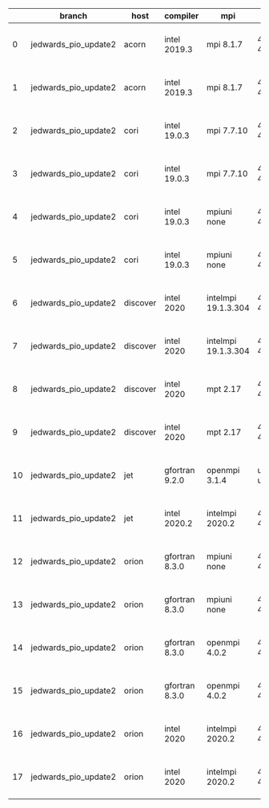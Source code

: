 |    | branch               | host     | compiler       | mpi                 | netcdf          | o_g   | os     | build   | u_pass   | u_fail   | s_pass   | s_fail   | e_pass   | e_fail   | nuopc_pass   | nuopc_fail   | artifacts_hash                                                                                                                                                            | modified                  |
|----|----------------------|----------|----------------|---------------------|-----------------|-------|--------|---------|----------|----------|----------|----------|----------|----------|--------------|--------------|---------------------------------------------------------------------------------------------------------------------------------------------------------------------------|---------------------------|
|  0 | jedwards_pio_update2 | acorn    | intel 2019.3   | mpi 8.1.7           | 4.7.4 4.5.3     | O     | Unicos | pass    | 13647    | 0        | 49       | 0        | 80       | 0        | 50           | 0            | [artifacts](https://github.com/esmf-org/esmf-test-artifacts/tree/04ee78f9ddb5a7004167c4d19a8d0f7a2e4ee99f/jedwards_pio_update2/acorn/intel/2019.3/O/mpi/8.1.7)            | 2022-03-16 01:57:49 +0000 |
|  1 | jedwards_pio_update2 | acorn    | intel 2019.3   | mpi 8.1.7           | 4.7.4 4.5.3     | g     | Unicos | pass    | 13647    | 0        | 49       | 0        | 80       | 0        | 50           | 0            | [artifacts](https://github.com/esmf-org/esmf-test-artifacts/tree/58ff5d7eb2d62ad6414fe3fa56f4155b7a0ea30b/jedwards_pio_update2/acorn/intel/2019.3/g/mpi/8.1.7)            | 2022-03-16 01:58:44 +0000 |
|  2 | jedwards_pio_update2 | cori     | intel 19.0.3   | mpi 7.7.10          | 4.6.3 4.4.5     | O     | Unicos | pass    | 13277    | 370      | 49       | 0        | 79       | 1        | 38           | 12           | [artifacts](https://github.com/esmf-org/esmf-test-artifacts/tree/297ceb1dfc3cc9cc118b087d69c37f90f7f9207e/jedwards_pio_update2/cori/intel/19.0.3/O/mpi/7.7.10)            | 2022-03-17 04:09:46 -0700 |
|  3 | jedwards_pio_update2 | cori     | intel 19.0.3   | mpi 7.7.10          | 4.6.3 4.4.5     | g     | Unicos | pass    | 13277    | 370      | 49       | 0        | 79       | 1        | 38           | 12           | [artifacts](https://github.com/esmf-org/esmf-test-artifacts/tree/aaa4e606c1db6ed7060c62e6da1dc3b0e101b2ac/jedwards_pio_update2/cori/intel/19.0.3/g/mpi/7.7.10)            | 2022-03-17 04:16:49 -0700 |
|  4 | jedwards_pio_update2 | cori     | intel 19.0.3   | mpiuni none         | 4.6.3 4.4.5     | O     | Unicos | pass    | 12106    | 15       | 8        | 0        | 43       | 0        | 0            | 50           | [artifacts](https://github.com/esmf-org/esmf-test-artifacts/tree/49d6dd36446185c8206ed6865c080842fd93c15c/jedwards_pio_update2/cori/intel/19.0.3/O/mpiuni/none)           | 2022-03-17 03:37:32 -0700 |
|  5 | jedwards_pio_update2 | cori     | intel 19.0.3   | mpiuni none         | 4.6.3 4.4.5     | g     | Unicos | pass    | 12106    | 15       | 8        | 0        | 43       | 0        | 0            | 50           | [artifacts](https://github.com/esmf-org/esmf-test-artifacts/tree/86b4a0ba9a241cd36612b26464af67129789232c/jedwards_pio_update2/cori/intel/19.0.3/g/mpiuni/none)           | 2022-03-17 03:52:06 -0700 |
|  6 | jedwards_pio_update2 | discover | intel 2020     | intelmpi 19.1.3.304 | 4.8.0 4.5.4     | O     | Linux  | pass    | 13647    | 0        | 49       | 0        | 80       | 0        | 50           | 0            | [artifacts](https://github.com/esmf-org/esmf-test-artifacts/tree/dcd8e0ff98c601065e2a7427ef0df6c013554d86/jedwards_pio_update2/discover/intel/2020/O/intelmpi/19.1.3.304) | 2022-03-15 01:59:52 -0400 |
|  7 | jedwards_pio_update2 | discover | intel 2020     | intelmpi 19.1.3.304 | 4.8.0 4.5.4     | g     | Linux  | pass    | 13647    | 0        | 49       | 0        | 80       | 0        | 50           | 0            | [artifacts](https://github.com/esmf-org/esmf-test-artifacts/tree/6a96eaa173ae18684647d2c0fdfdcc55d2f7e168/jedwards_pio_update2/discover/intel/2020/g/intelmpi/19.1.3.304) | 2022-03-15 02:01:56 -0400 |
|  8 | jedwards_pio_update2 | discover | intel 2020     | mpt 2.17            | 4.8.0 4.5.4     | O     | Linux  | fail    | fail     | fail     | fail     | fail     | fail     | fail     | 0            | 50           | [artifacts](https://github.com/esmf-org/esmf-test-artifacts/tree/e6488b1ec15b128a677c2bb63c0189db95e831a4/jedwards_pio_update2/discover/intel/2020/O/mpt/2.17)            | 2022-03-15 01:13:49 -0400 |
|  9 | jedwards_pio_update2 | discover | intel 2020     | mpt 2.17            | 4.8.0 4.5.4     | g     | Linux  | fail    | fail     | fail     | fail     | fail     | fail     | fail     | 0            | 50           | [artifacts](https://github.com/esmf-org/esmf-test-artifacts/tree/384ec27f129213a1d1e7febecc3f1d3de15c9f00/jedwards_pio_update2/discover/intel/2020/g/mpt/2.17)            | 2022-03-15 01:15:51 -0400 |
| 10 | jedwards_pio_update2 | jet      | gfortran 9.2.0 | openmpi 3.1.4       | unknown unknown | O     | Linux  | fail    | fail     | fail     | fail     | fail     | fail     | fail     | 0            | 50           | [artifacts](https://github.com/esmf-org/esmf-test-artifacts/tree/980bb097e3f91f9de13072a8a1e68de4b8a19334/jedwards_pio_update2/jet/gfortran/9.2.0/O/openmpi/3.1.4)        | 2022-03-16 03:57:38 +0000 |
| 11 | jedwards_pio_update2 | jet      | intel 2020.2   | intelmpi 2020.2     | 4.7.0 4.4.5     | g     | Linux  | fail    | fail     | fail     | fail     | fail     | fail     | fail     | fail         | fail         | [artifacts](https://github.com/esmf-org/esmf-test-artifacts/tree/2386c3e5d3ac273cc8b0405e0a8411d5eb8f14b1/jedwards_pio_update2/jet/intel/2020.2/g/intelmpi/2020.2)        | 2022-03-16 03:56:38 +0000 |
| 12 | jedwards_pio_update2 | orion    | gfortran 8.3.0 | mpiuni none         | 4.7.4 4.5.3     | O     | Linux  | pass    | 12121    | 0        | 8        | 0        | 43       | 0        | 0            | 50           | [artifacts](https://github.com/esmf-org/esmf-test-artifacts/tree/1612190232c666d22f7c2e97d3957f0ae75e80d5/jedwards_pio_update2/orion/gfortran/8.3.0/O/mpiuni/none)        | 2022-03-17 03:04:10 -0500 |
| 13 | jedwards_pio_update2 | orion    | gfortran 8.3.0 | mpiuni none         | 4.7.4 4.5.3     | g     | Linux  | pass    | 12121    | 0        | 8        | 0        | 43       | 0        | 0            | 50           | [artifacts](https://github.com/esmf-org/esmf-test-artifacts/tree/834fefaaa1554b2fdf2c9a5404e7cb4ea78a020d/jedwards_pio_update2/orion/gfortran/8.3.0/g/mpiuni/none)        | 2022-03-17 03:13:36 -0500 |
| 14 | jedwards_pio_update2 | orion    | gfortran 8.3.0 | openmpi 4.0.2       | 4.7.4 4.5.3     | O     | Linux  | pass    | 13647    | 0        | 49       | 0        | 80       | 0        | 50           | 0            | [artifacts](https://github.com/esmf-org/esmf-test-artifacts/tree/b73258ceec45c6e339821a49b3bbdf1094d68f8a/jedwards_pio_update2/orion/gfortran/8.3.0/O/openmpi/4.0.2)      | 2022-03-17 03:09:17 -0500 |
| 15 | jedwards_pio_update2 | orion    | gfortran 8.3.0 | openmpi 4.0.2       | 4.7.4 4.5.3     | g     | Linux  | pass    | 13647    | 0        | 49       | 0        | 80       | 0        | 50           | 0            | [artifacts](https://github.com/esmf-org/esmf-test-artifacts/tree/c069266d04d3a159110742ad706e9dc86f0cdf46/jedwards_pio_update2/orion/gfortran/8.3.0/g/openmpi/4.0.2)      | 2022-03-17 03:28:15 -0500 |
| 16 | jedwards_pio_update2 | orion    | intel 2020     | intelmpi 2020.2     | 4.7.4 4.5.3     | O     | Linux  | pass    | fail     | fail     | fail     | fail     | fail     | fail     | 0            | 0            | [artifacts](https://github.com/esmf-org/esmf-test-artifacts/tree/25a9f7fe99e520e97c8aad482909a235f1c66c66/jedwards_pio_update2/orion/intel/2020/O/intelmpi/2020.2)        | 2022-03-17 06:51:44 -0500 |
| 17 | jedwards_pio_update2 | orion    | intel 2020     | intelmpi 2020.2     | 4.7.4 4.5.3     | g     | Linux  | pass    | fail     | fail     | fail     | fail     | fail     | fail     | 0            | 0            | [artifacts](https://github.com/esmf-org/esmf-test-artifacts/tree/0a273413761eae7524475852f9b6ce19af94e665/jedwards_pio_update2/orion/intel/2020/g/intelmpi/2020.2)        | 2022-03-17 06:49:17 -0500 |